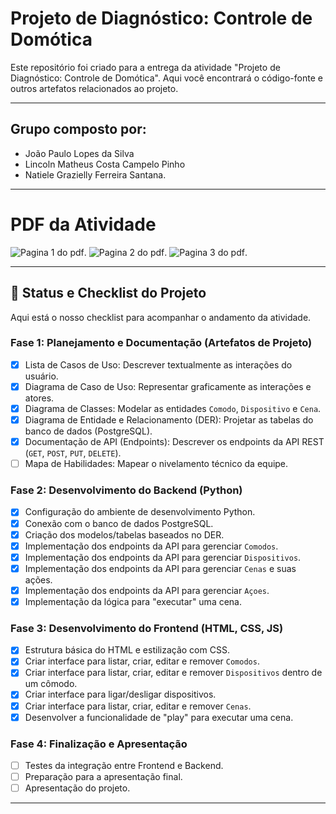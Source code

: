 # Projeto de Diagnóstico: Controle de Domótica

Este repositório foi criado para a entrega da atividade "Projeto de Diagnóstico: Controle de Domótica". Aqui você encontrará o código-fonte e outros artefatos relacionados ao projeto.

---
## Grupo composto por: 
 - João Paulo Lopes da Silva
 - Lincoln Matheus Costa Campelo Pinho
 - Natiele Grazielly Ferreira Santana.

---
# PDF da Atividade

![Pagina 1 do pdf](https://imgur.com/0po4bBo.png).
![Pagina 2 do pdf](https://imgur.com/PPIAbsB.png).
![Pagina 3 do pdf](https://imgur.com/GH9oNyo.png).

---

## 🚀 Status e Checklist do Projeto

Aqui está o nosso checklist para acompanhar o andamento da atividade.

### Fase 1: Planejamento e Documentação (Artefatos de Projeto)
- [x] Lista de Casos de Uso: Descrever textualmente as interações do usuário.
- [x] Diagrama de Caso de Uso: Representar graficamente as interações e atores.
- [x] Diagrama de Classes: Modelar as entidades `Comodo`, `Dispositivo` e `Cena`.
- [x] Diagrama de Entidade e Relacionamento (DER): Projetar as tabelas do banco de dados (PostgreSQL).
- [x] Documentação de API (Endpoints): Descrever os endpoints da API REST (`GET`, `POST`, `PUT`, `DELETE`).
- [ ] Mapa de Habilidades: Mapear o nivelamento técnico da equipe.

### Fase 2: Desenvolvimento do Backend (Python)
- [x] Configuração do ambiente de desenvolvimento Python.
- [x] Conexão com o banco de dados PostgreSQL.
- [x] Criação dos modelos/tabelas baseados no DER.
- [X] Implementação dos endpoints da API para gerenciar `Comodos`.
- [X] Implementação dos endpoints da API para gerenciar `Dispositivos`.
- [X] Implementação dos endpoints da API para gerenciar `Cenas` e suas ações.
- [X] Implementação dos endpoints da API para gerenciar `Açoes`.
- [X] Implementação da lógica para "executar" uma cena.

### Fase 3: Desenvolvimento do Frontend (HTML, CSS, JS)
- [x] Estrutura básica do HTML e estilização com CSS.
- [x] Criar interface para listar, criar, editar e remover `Comodos`.
- [x] Criar interface para listar, criar, editar e remover `Dispositivos` dentro de um cômodo.
- [x] Criar interface para ligar/desligar dispositivos.
- [x] Criar interface para listar, criar, editar e remover `Cenas`.
- [x] Desenvolver a funcionalidade de "play" para executar uma cena.

### Fase 4: Finalização e Apresentação
- [ ] Testes da integração entre Frontend e Backend.
- [ ] Preparação para a apresentação final.
- [ ] Apresentação do projeto.

---
